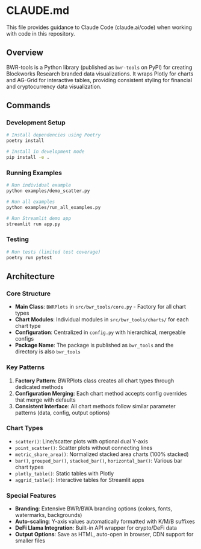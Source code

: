 # CLAUDE.md

This file provides guidance to Claude Code (claude.ai/code) when working with code in this repository.

## Overview

BWR-tools is a Python library (published as `bwr-tools` on PyPI) for creating Blockworks Research branded data visualizations. It wraps Plotly for charts and AG-Grid for interactive tables, providing consistent styling for financial and cryptocurrency data visualization.

## Commands

### Development Setup
```bash
# Install dependencies using Poetry
poetry install

# Install in development mode
pip install -e .
```

### Running Examples
```bash
# Run individual example
python examples/demo_scatter.py

# Run all examples
python examples/run_all_examples.py

# Run Streamlit demo app
streamlit run app.py
```

### Testing
```bash
# Run tests (limited test coverage)
poetry run pytest
```

## Architecture

### Core Structure
- **Main Class**: `BWRPlots` in `src/bwr_tools/core.py` - Factory for all chart types
- **Chart Modules**: Individual modules in `src/bwr_tools/charts/` for each chart type
- **Configuration**: Centralized in `config.py` with hierarchical, mergeable configs
- **Package Name**: The package is published as `bwr_tools` and the directory is also `bwr_tools`

### Key Patterns
1. **Factory Pattern**: BWRPlots class creates all chart types through dedicated methods
2. **Configuration Merging**: Each chart method accepts config overrides that merge with defaults
3. **Consistent Interface**: All chart methods follow similar parameter patterns (data, config, output options)

### Chart Types
- `scatter()`: Line/scatter plots with optional dual Y-axis
- `point_scatter()`: Scatter plots without connecting lines
- `metric_share_area()`: Normalized stacked area charts (100% stacked)
- `bar()`, `grouped_bar()`, `stacked_bar()`, `horizontal_bar()`: Various bar chart types
- `plotly_table()`: Static tables with Plotly
- `aggrid_table()`: Interactive tables for Streamlit apps

### Special Features
- **Branding**: Extensive BWR/BWA branding options (colors, fonts, watermarks, backgrounds)
- **Auto-scaling**: Y-axis values automatically formatted with K/M/B suffixes
- **DeFi Llama Integration**: Built-in API wrapper for crypto/DeFi data
- **Output Options**: Save as HTML, auto-open in browser, CDN support for smaller files